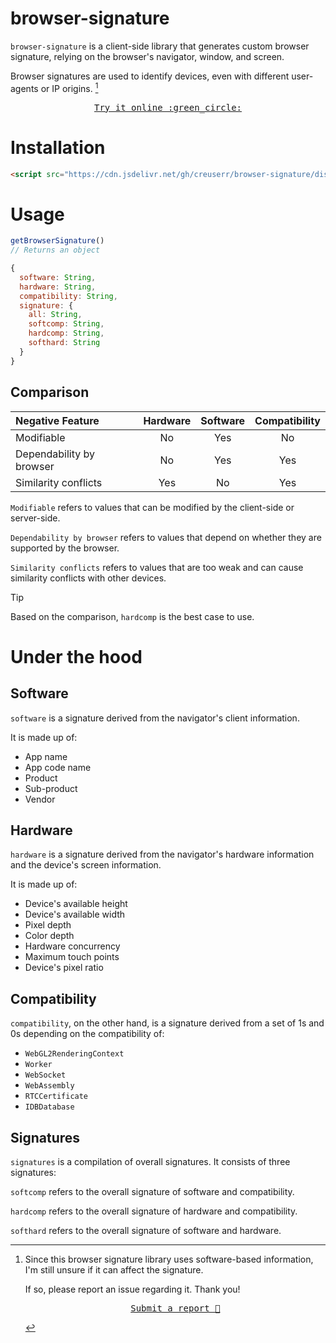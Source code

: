 # browser-signature
`browser-signature` is a client-side library that generates custom browser signature, relying on the browser's navigator, window, and screen.

Browser signatures are used to identify devices, even with different user-agents or IP origins. [^1]

<p align="center"><a href="https://crebin.vercel.app/demo/signature.html"><kbd>Try it online :green_circle:</kbd></a></p>

# Installation
```html
<script src="https://cdn.jsdelivr.net/gh/creuserr/browser-signature/dist/browser-signature.js"></script>
```

# Usage
```js
getBrowserSignature()
// Returns an object
```

```js
{
  software: String,
  hardware: String,
  compatibility: String,
  signature: {
    all: String,
    softcomp: String,
    hardcomp: String,
    softhard: String
  }
}
```

## Comparison

| Negative Feature | Hardware | Software | Compatibility |
|:--------|:--------:|:--------:|:-------------:|
| Modifiable | No | Yes | No |
| Dependability by browser | No | Yes | Yes |
| Similarity conflicts | Yes | No | Yes |

`Modifiable` refers to values that can be modified by the client-side or server-side.

`Dependability by browser` refers to values that depend on whether they are supported by the browser.

`Similarity conflicts` refers to values that are too weak and can cause similarity conflicts with other devices.

> [!TIP]
> Based on the comparison, `hardcomp` is the best case to use.

# Under the hood
## Software
`software` is a signature derived from the navigator's client information.

It is made up of:
- App name
- App code name
- Product
- Sub-product
- Vendor

## Hardware
`hardware` is a signature derived from the navigator's hardware information and the device's screen information.

It is made up of:
- Device's available height
- Device's available width
- Pixel depth
- Color depth
- Hardware concurrency
- Maximum touch points
- Device's pixel ratio

## Compatibility
`compatibility`, on the other hand, is a signature derived from a set of 1s and 0s depending on the compatibility of:

- `WebGL2RenderingContext`
- `Worker`
- `WebSocket`
- `WebAssembly`
- `RTCCertificate`
- `IDBDatabase`

## Signatures
`signatures` is a compilation of overall signatures. It consists of three signatures:

`softcomp` refers to the overall signature of software and compatibility.

`hardcomp` refers to the overall signature of hardware and compatibility.

`softhard` refers to the overall signature of software and hardware.

[^1]: Since this browser signature library uses software-based information, I'm still unsure if it can affect the signature. <p>If so, please report an issue regarding it. Thank you!</p> <p align="center"><a href="https://github.com/creuserr/browser-signature/issues/new?assignees=&labels=&projects=&template=report---signature-inaccuracy.md&title=Report+~+Signature+inaccuracy"><kbd>Submit a report :red_circle:</kbd></a></p>
